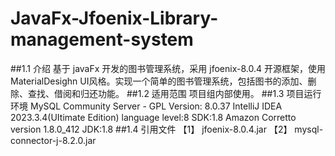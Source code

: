 # JavaFx-Jfoenix-Library-management-system
##1.1	介绍
基于 javaFx 开发的图书管理系统，采用 jfoenix-8.0.4 开源框架，使用 MaterialDesighn UI风格。实现一个简单的图书管理系统，包括图书的添加、删除、查找、借阅和归还功能。
##1.2	适用范围
项目组内部使用。
##1.3	项目运行环境
MySQL Community Server - GPL Version: 8.0.37
IntelliJ IDEA 2023.3.4(UItimate Edition) 
language level:8
SDK:1.8 Amazon Corretto version 1.8.0_412
JDK:1.8
##1.4	引用文件
【1】	jfoenix-8.0.4.jar
【2】	mysql-connector-j-8.2.0.jar

